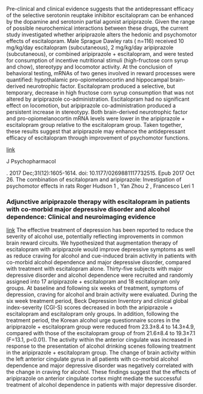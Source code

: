 Pre-clinical and clinical evidence suggests that the antidepressant efficacy of the selective serotonin reuptake inhibitor escitalopram can be enhanced by the dopamine and serotonin partial agonist aripiprazole. Given the range of possible neurochemical interactions between these drugs, the current study investigated whether aripiprazole alters the hedonic and psychomotor effects of escitalopram. Male Sprague Dawley rats ( n=116) received 10 mg/kg/day escitalopram (subcutaneous), 2 mg/kg/day aripiprazole (subcutaneous), or combined aripiprazole + escitalopram, and were tested for consumption of incentive nutritional stimuli (high-fructose corn syrup and chow), stereotypy and locomotor activity. At the conclusion of behavioral testing, mRNAs of two genes involved in reward processes were quantified: hypothalamic pro-opiomelanocortin and hippocampal brain-derived neurotrophic factor. Escitalopram produced a selective, but temporary, decrease in high fructose corn syrup consumption that was not altered by aripiprazole co-administration. Escitalopram had no significant effect on locomotion, but aripiprazole co-administration produced a persistent increase in stereotypy. Both brain-derived neurotrophic factor and pro-opiomelanocortin mRNA levels were lower in the aripiprazole + escitalopram group relative to the escitalopram group. Taken together, these results suggest that aripiprazole may enhance the antidepressant efficacy of escitalopram through improvement of psychomotor functions. 

[link](https://pubmed.ncbi.nlm.nih.gov/29069975/)


J Psychopharmacol

. 2017 Dec;31(12):1605-1614.
doi: 10.1177/0269881117732515. Epub 2017 Oct 26.
The combination of escitalopram and aripiprazole: Investigation of psychomotor effects in rats
Roger Hudson  1 , Yan Zhou  2 , Francesco Leri  1

### Adjunctive aripiprazole therapy with escitalopram in patients with co-morbid major depressive disorder and alcohol dependence: Clinical and neuroimaging evidence
[link](https://www.ncbi.nlm.nih.gov/pmc/articles/PMC4651436/)
The effective treatment of depression has been reported to reduce the severity of alcohol use, potentially reflecting improvements in common brain reward circuits. We hypothesized that augmentation therapy of escitalopram with aripiprazole would improve depressive symptoms as well as reduce craving for alcohol and cue-induced brain activity in patients with co-morbid alcohol dependence and major depressive disorder, compared with treatment with escitalopram alone. Thirty-five subjects with major depressive disorder and alcohol dependence were recruited and randomly assigned into 17 aripiprazole + escitalopram and 18 escitalopram only groups. At baseline and following six weeks of treatment, symptoms of depression, craving for alcohol and brain activity were evaluated. During the six week treatment period, Beck Depression Inventory and clinical global index-severity (CGI-S) scores decreased in both the aripiprazole + escitalopram and escitalopram only groups. In addition, following the treatment period, the Korean alcohol urge questionnaire scores in the aripiprazole + escitalopram group were reduced from 23.3±8.4 to 14.3±4.9, compared with those of the escitalopram group of from 21.6±8.4 to 19.3±7.1 (F=13.1, p<0.01). The activity within the anterior cingulate was increased in response to the presentation of alcohol drinking scenes following treatment in the aripiprazole + escitalopram group. The change of brain activity within the left anterior cingulate gyrus in all patients with co-morbid alcohol dependence and major depressive disorder was negatively correlated with the change in craving for alcohol. These findings suggest that the effects of aripiprazole on anterior cingulate cortex might mediate the successful treatment of alcohol dependence in patients with major depressive disorder.